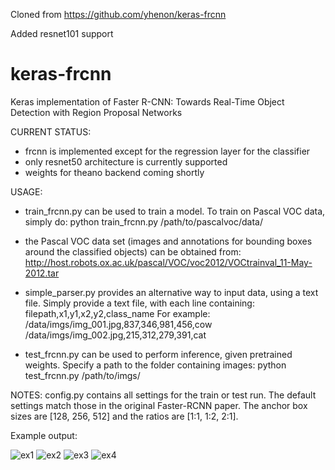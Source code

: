 Cloned from https://github.com/yhenon/keras-frcnn

Added resnet101 support


# keras-frcnn
Keras implementation of Faster R-CNN: Towards Real-Time Object Detection with Region Proposal Networks

CURRENT STATUS:
- frcnn is implemented except for the regression layer for the classifier
- only resnet50 architecture is currently supported
- weights for theano backend coming shortly

USAGE:
- train_frcnn.py can be used to train a model. To train on Pascal VOC data, simply do:
python train_frcnn.py /path/to/pascalvoc/data/
- the Pascal VOC data set (images and annotations for bounding boxes around the classified objects) can be obtained from: http://host.robots.ox.ac.uk/pascal/VOC/voc2012/VOCtrainval_11-May-2012.tar

- simple_parser.py provides an alternative way to input data, using a text file. Simply provide a text file, with each
line containing:
filepath,x1,y1,x2,y2,class_name
For example:
/data/imgs/img_001.jpg,837,346,981,456,cow
/data/imgs/img_002.jpg,215,312,279,391,cat

- test_frcnn.py can be used to perform inference, given pretrained weights. Specify a path to the folder containing
images:
python test_frcnn.py /path/to/imgs/

NOTES:
config.py contains all settings for the train or test run. The default settings match those in the original Faster-RCNN
paper. The anchor box sizes are [128, 256, 512] and the ratios are [1:1, 1:2, 2:1].

Example output:

![ex1](http://i.imgur.com/UtGXhtd.jpg)
![ex2](http://i.imgur.com/Szf78o2.jpg)
![ex3](http://i.imgur.com/OjVXTbn.jpg)
![ex4](http://i.imgur.com/9Fbe2Ow.jpg)
